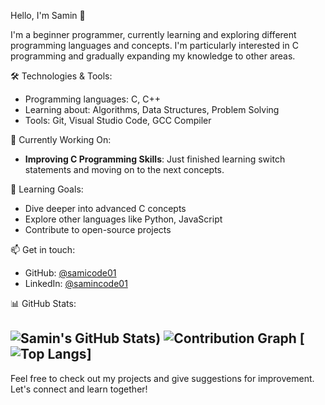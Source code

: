 Hello, I'm Samin 👋

I'm a beginner programmer, currently learning and exploring different programming languages and concepts. I'm particularly interested in C programming and gradually expanding my knowledge to other areas.

🛠️ Technologies & Tools:
- Programming languages: C, C++
- Learning about: Algorithms, Data Structures, Problem Solving
- Tools: Git, Visual Studio Code, GCC Compiler

🚀 Currently Working On:
- **Improving C Programming Skills**: Just finished learning switch statements and moving on to the next concepts.

🌱 Learning Goals:
- Dive deeper into advanced C concepts
- Explore other languages like Python, JavaScript
- Contribute to open-source projects

📫 Get in touch:
- GitHub: [@samicode01](https://github.com/samicode01)
- LinkedIn: [@samincode01](https://www.linkedin.com/in/samincode01/)

 📊 GitHub Stats:

![Samin's GitHub Stats](https://github-readme-stats.vercel.app/api?username=samincode01&show_icons=true&theme=radical))
![Contribution Graph](https://github-profile-summary-cards.vercel.app/api/cards/profile-details?username=samincode01&theme=github_dark)
[![Top Langs](https://github-readme-stats.vercel.app/api/top-langs/?username=samincode01&layout=donut-vertical&theme=radical)]
---

Feel free to check out my projects and give suggestions for improvement. Let's connect and learn together!
